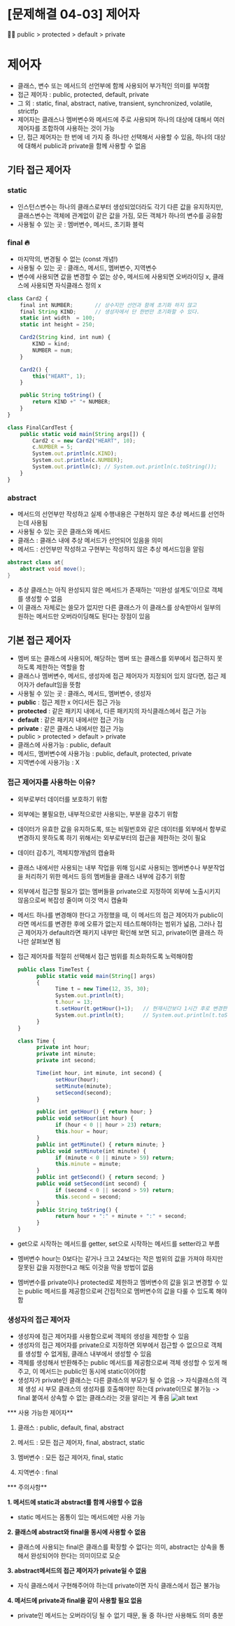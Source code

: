 # [문제해결 04-03] 제어자

<aside>
👧🏻 public > protected > default > private

</aside>

# **제어자**

- 클래스, 변수 또는 메서드의 선언부에 함께 사용되어 부가적인 의미를 부여함
- 접근 제어자 : public, protected, default, private
- 그 외 : static, final, abstract, native, transient, synchronized, volatile, strictfp
- 제어자는 클래스나 멤버변수와 메서드에 주로 사용되며 하나의 대상에 대해서 여러 제어자를 조합하여 사용하는 것이 가능
- 단, 접근 제어자는 한 번에 네 가지 중 하나만 선택해서 사용할 수 있음, 하나의 대상에 대해서 public과 private을 함께 사용할 수 없음

## 기타 접근 제어자

### **static**

- 인스턴스변수는 하나의 클래스로부터 생성되었더라도 각기 다른 값을 유지하지만, 클래스변수는 객체에 관계없이 같은 값을 가짐, 모든 객체가 하나의 변수를 공유함
- 사용될 수 있는 곳 : 멤버변수, 메서드, 초기화 블럭

### **final 🔥**

- 마지막의, 변경될 수 없는 (const 개념!)
- 사용될 수 있는 곳 : 클래스, 메서드, 멤버변수, 지역변수
- 변수에 사용되면 값을 변경할 수 없는 상수, 메서드에 사용되면 오버라이딩 x, 클래스에 사용되면 자식클래스 정의 x

```jsx
class Card2 {
	final int NUMBER;		// 상수지만 선언과 함께 초기화 하지 않고
	final String KIND;		// 생성자에서 단 한번만 초기화할 수 있다.
	static int width  = 100;	
	static int height = 250;

	Card2(String kind, int num) {	
		KIND = kind;
		NUMBER = num;
	}

	Card2() {
		this("HEART", 1);
	}

	public String toString() {
		return KIND +" "+ NUMBER;
	}
}

class FinalCardTest {
	public static void main(String args[]) {
		Card2 c = new Card2("HEART", 10);
		c.NUMBER = 5;
		System.out.println(c.KIND);
		System.out.println(c.NUMBER);
		System.out.println(c); // System.out.println(c.toString());
	}
}
```

### **abstract**

- 메서드의 선언부만 작성하고 실제 수행내용은 구현하지 않은 추상 메서드를 선언하는데 사용됨
- 사용될 수 있는 곳은 클래스와 메서드
- 클래스 : 클래스 내에 추상 메서드가 선언되어 있음을 의미
- 메서드 : 선언부만 작성하고 구현부는 작성하지 않은 추상 메서드임을 알림

```java
abstract class at{
	abstract void move();
}
```

- 추상 클래스는 아직 완성되지 않은 메서드가 존재하는 '미완성 설계도'이므로 객체를 생성할 수 없음
- 이 클래스 자체로는 쓸모가 없지만 다른 클래스가 이 클래스를 상속받아서 일부의 원하는 메서드만 오버라이딩해도 된다는 장점이 있음

## **기본 접근 제어자**

- 멤버 또는 클래스에 사용되어, 해당하는 멤버 또는 클래스를 외부에서 접근하지 못하도록 제한하는 역할을 함
- 클래스나 멤버변수, 메서드, 생성자에 접근 제어자가 지정되어 있지 않다면, 접근 제어자가 default임을 뜻함
- 사용될 수 있는 곳 : 클래스, 메서드, 멤버변수, 생성자
- **public** : 접근 제한 x 어디서든 접근 가능
- **protected** : 같은 패키지 내에서, 다른 패키지의 자식클래스에서 접근 가능
- **default** : 같은 패키지 내에서만 접근 가능
- **private** : 같은 클래스 내에서만 접근 가능
- public > protected > default > private
- 클래스에 사용가능 : public, default
- 메서드, 멤버변수에 사용가능 : public, default, protected, private
- 지역변수에 사용가능 : X

### **접근 제어자를 사용하는 이유?**

- 외부로부터 데이터를 보호하기 위함
- 외부에는 불필요한, 내부적으로만 사용되는, 부분을 감추기 위함
- 데이터가 유효한 값을 유지하도록, 또는 비밀번호와 같은 데이터를 외부에서 함부로 변경하지 못하도록 하기 위해서는 외부로부터의 접근을 제한하는 것이 필요
- 데이터 감추기, 객체지향개념의 캡슐화
- 클래스 내에서만 사용되는 내부 작업을 위해 임시로 사용되는 멤버변수나 부분작업을 처리하기 위한 메서드 등의 멤버들을 클래스 내부에 감추기 위함
- 외부에서 접근할 필요가 없는 멤버들을 private으로 지정하여 외부에 노출시키지 않음으로써 복잡성 줄이며 이것 역시 캡슐화
- 메서드 하나를 변경해야 한다고 가정했을 때, 이 메서드의 접근 제어자가 public이라면 메서드를 변경한 후에 오류가 없는지 테스트해야하는 범위가 넓음, 그러나 접근 제어자가 default라면 패키지 내부만 확인해 보면 되고, private이면 클래스 하나만 살펴보면 됨
- 접근 제어자를 적절히 선택해서 접근 범위를 최소화하도록 노력해야함
    
    ```jsx
    public class TimeTest { 
          public static void main(String[] args) 
          { 
                Time t = new Time(12, 35, 30); 
                System.out.println(t); 
                t.hour = 13;
                t.setHour(t.getHour()+1);   // 현재시간보다 1시간 후로 변경한다. 
                System.out.println(t);      // System.out.println(t.toString());과 같다.
          } 
    }
    
    class Time { 
          private int hour; 
          private int minute; 
          private int second; 
    
          Time(int hour, int minute, int second) { 
                setHour(hour); 
                setMinute(minute); 
                setSecond(second); 
          } 
    
          public int getHour() { return hour; } 
          public void setHour(int hour) { 
                if (hour < 0 || hour > 23) return; 
                this.hour = hour; 
          } 
          public int getMinute() { return minute; } 
          public void setMinute(int minute) { 
                if (minute < 0 || minute > 59) return; 
                this.minute = minute; 
          } 
          public int getSecond() { return second; } 
          public void setSecond(int second) { 
                if (second < 0 || second > 59) return; 
                this.second = second; 
          } 
          public String toString() { 
                return hour + ":" + minute + ":" + second; 
          } 
    } 
    ```
    
- get으로 시작하는 메서드를 getter, set으로 시작하는 메서드를 setter라고 부름
- 멤버변수 hour는 0보다는 같거나 크고 24보다는 작은 범위의 값을 가져야 하지만 잘못된 값을 지정한다고 해도 이것을 막을 방법이 없음
- 멤버변수를 private이나 protected로 제한하고 멤버변수의 값을 읽고 변경할 수 있는 public 메서드를 제공함으로써 간접적으로 멤버변수의 값을 다룰 수 있도록 해야함

### **생성자의 접근 제어자**

- 생성자에 접근 제어자를 사용함으로써 객체의 생성을 제한할 수 있음
- 생성자의 접근 제어자를 private으로 지정하면 외부에서 접근할 수 없으므로 객체를 생성할 수 없게됨, 클래스 내부에서 생성할 수 있음
- 객체를 생성해서 반환해주는 public 메서드를 제공함으로써 객체 생성할 수 있게 해주고, 이 메서드는 public인 동시에 static이어야함
- 생성자가 private인 클래스는 다른 클래스의 부모가 될 수 없음 -> 자식클래스의 객체 생성 시 부모 클래스의 생성자를 호출해야만 하는데 private이므로 불가능 -> final 붙여서 상속할 수 없는 클래스라는 것을 알리는 게 좋음
![alt text](image-1.png)

*** 사용 가능한 제어자**

1. 클래스 : public, default, final, abstract

2. 메서드 : 모든 접근 제어자, final, abstract, static

3. 멤버변수 : 모든 접근 제어자, final, static

4. 지역변수 : final

*** 주의사항**

**1. 메서드에 static과 abstract를 함께 사용할 수 없음**

- static 메서드는 몸통이 있는 메서드에만 사용 가능

**2. 클래스에 abstract와 final을 동시에 사용할 수 없음**

- 클래스에 사용되는 final은 클래스를 확장할 수 없다는 의미, abstract는 상속을 통해서 완성되어야 한다는 의미이므로 모순

**3. abstract메서드의 접근 제어자가 private일 수 없음**

- 자식 클래스에서 구현해주어야 하는데 private이면 자식 클래스에서 접근 불가능

**4. 메서드에 private과 final을 같이 사용할 필요 없음**

- private인 메서드는 오버라이딩 될 수 없기 때문, 둘 중 하나만 사용해도 의미 충분
